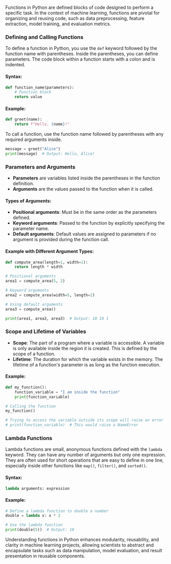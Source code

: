 Functions in Python are defined blocks of code designed to perform a specific task. In the context of machine learning, functions are pivotal for organizing and reusing code, such as data preprocessing, feature extraction, model training, and evaluation metrics.

### Defining and Calling Functions

To define a function in Python, you use the `def` keyword followed by the function name with parentheses. Inside the parentheses, you can define parameters. The code block within a function starts with a colon and is indented.

#### Syntax:
```python
def function_name(parameters):
    # Function block
    return value
```

#### Example:
```python
def greet(name):
    return f"Hello, {name}!"
```

To call a function, use the function name followed by parentheses with any required arguments inside.

```python
message = greet("Alice")
print(message)  # Output: Hello, Alice!
```

### Parameters and Arguments

- **Parameters** are variables listed inside the parentheses in the function definition.
- **Arguments** are the values passed to the function when it is called.

#### Types of Arguments:
- **Positional arguments**: Must be in the same order as the parameters defined.
- **Keyword arguments**: Passed to the function by explicitly specifying the parameter name.
- **Default arguments**: Default values are assigned to parameters if no argument is provided during the function call.

#### Example with Different Argument Types:
```python
def compute_area(length=1, width=1):
    return length * width

# Positional arguments
area1 = compute_area(5, 2)

# Keyword arguments
area2 = compute_area(width=5, length=2)

# Using default arguments
area3 = compute_area()

print(area1, area2, area3)  # Output: 10 10 1
```

### Scope and Lifetime of Variables

- **Scope**: The part of a program where a variable is accessible. A variable is only available inside the region it is created. This is defined by the scope of a function.
- **Lifetime**: The duration for which the variable exists in the memory. The lifetime of a function's parameter is as long as the function execution.

#### Example:
```python
def my_function():
    function_variable = "I am inside the function"
    print(function_variable)

# Calling the function
my_function()

# Trying to access the variable outside its scope will raise an error
# print(function_variable)  # This would raise a NameError
```

### Lambda Functions

Lambda functions are small, anonymous functions defined with the `lambda` keyword. They can have any number of arguments but only one expression. They are often used for short operations that are easy to define in one line, especially inside other functions like `map()`, `filter()`, and `sorted()`.

#### Syntax:
```python
lambda arguments: expression
```

#### Example:
```python
# Define a lambda function to double a number
double = lambda x: x * 2

# Use the lambda function
print(double(5))  # Output: 10
```

Understanding functions in Python enhances modularity, reusability, and clarity in machine learning projects, allowing scientists to abstract and encapsulate tasks such as data manipulation, model evaluation, and result presentation in reusable components.